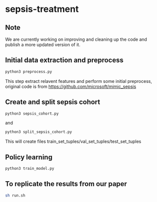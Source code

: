 # sepsis-treatment

## Note

We are currently working on improving and cleaning up the code and publish a more updated version of it.

## Initial data extraction and preprocess


```bash
python3 preprocess.py
```

This step extract relavent features and perform some initial preprocess, original code is from
https://github.com/microsoft/mimic_sepsis


## Create and split sepsis cohort 

```bash
python3 sepsis_cohort.py
```

and 

```bash
python3 split_sepsis_cohort.py
```

This will create files train_set_tuples/val_set_tuples/test_set_tuples


## Policy learning

```bash
python3 train_model.py
```

## To replicate the results from our paper

```bash
sh run.sh
```





